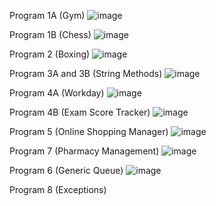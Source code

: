 Program 1A (Gym)
![image](https://github.com/user-attachments/assets/9ac72a43-bac8-4e76-9069-4e96f82b0ce6)

Program 1B (Chess)
![image](https://github.com/user-attachments/assets/612befaf-1d36-42ac-ac10-00487de44055)

Program 2 (Boxing)
![image](https://github.com/user-attachments/assets/4f345aae-5aef-415f-a46d-546e48c5181f)

Program 3A and 3B (String Methods)
![image](https://github.com/user-attachments/assets/b90c549b-7ebf-44c8-b8ae-9e74771f1f50)

Program 4A (Workday)
![image](https://github.com/user-attachments/assets/480cb9d8-7088-4fa4-b896-856c195f0e8c)

Program 4B (Exam Score Tracker)
![image](https://github.com/user-attachments/assets/06a530d5-8d04-4759-a674-17d1b8fb3f2f)

Program 5 (Online Shopping Manager)
![image](https://github.com/user-attachments/assets/a3b2f30c-61dd-4bac-96c8-0d54c513511e)

Program 7 (Pharmacy Management)
![image](https://github.com/user-attachments/assets/9825c4c7-d0d2-4987-bd94-86a74662974f)

Program 6 (Generic Queue)
![image](https://github.com/user-attachments/assets/ecef61c9-600f-487f-8822-d4d1ad3b9475)

Program 8 (Exceptions)
